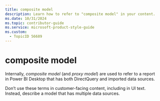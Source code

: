 ```yaml
---
title: composite model
description: Learn how to refer to "composite model" in your content.
ms.date: 10/31/2024
ms.topic: contributor-guide
ms.service: microsoft-product-style-guide
ms.custom:
  - TopicID 56689
---
```



# composite model

Internally, *composite model* (and *proxy model*) are used to refer to a report in Power BI Desktop that has both DirectQuery and imported data sources.

Don’t use these terms in customer-facing content, including in UI text. Instead, describe a model that has multiple data sources.




